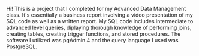Hi! This is a project that I completed for my Advanced Data Management class. It's essentially a business report involving a video presentation of my SQL code as well as a written report.
My SQL code includes intermediate to advanced level queries, diplaying thorough knowledge of performing joins, creating tables, creating trigger functions, and stored procedures. 
The software I utilized was pgAdmin 4 and the query language I used was PostgreSQL.

